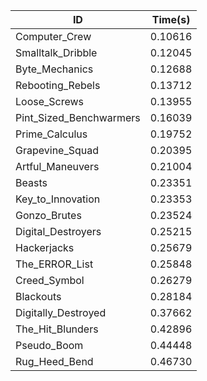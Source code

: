 |ID|Time(s)|
|-|-|
|Computer_Crew|0.10616|
|Smalltalk_Dribble|0.12045|
|Byte_Mechanics|0.12688|
|Rebooting_Rebels|0.13712|
|Loose_Screws|0.13955|
|Pint_Sized_Benchwarmers|0.16039|
|Prime_Calculus|0.19752|
|Grapevine_Squad|0.20395|
|Artful_Maneuvers|0.21004|
|Beasts|0.23351|
|Key_to_Innovation|0.23353|
|Gonzo_Brutes|0.23524|
|Digital_Destroyers|0.25215|
|Hackerjacks|0.25679|
|The_ERROR_List|0.25848|
|Creed_Symbol|0.26279|
|Blackouts|0.28184|
|Digitally_Destroyed|0.37662|
|The_Hit_Blunders|0.42896|
|Pseudo_Boom|0.44448|
|Rug_Heed_Bend|0.46730|
